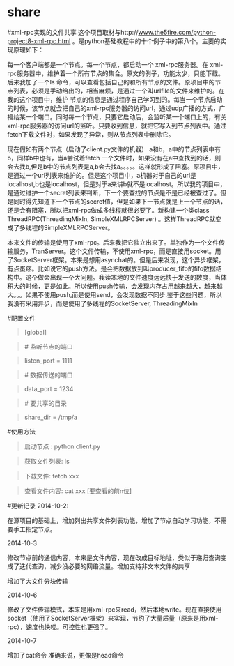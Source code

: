 share
=====

#xml-rpc实现的文件共享
这个项目取材与http://www.the5fire.com/python-project8-xml-rpc.html 。是python基础教程中的十个例子中的第八个。主要的实现原理如下：

每一个客户端都是一个节点。每一个节点，都启动一个 xml-rpc服务器。在 xml-rpc服务器中，维护着一个所有节点的集合。原文的例子，功能太少，只能下载。后来我加了一个ls 命令，可以查看包括自己的和所有节点的文件。原项目中的节点列表，必须是手动给出的，相当麻烦，是通过一个叫urlfile的文件来维护的。在我的这个项目中，维护 节点的信息是通过程序自己学习到的。每当一个节点启动的时候，该节点就会把自己的xml-rpc服务器的访问url，通过udp广播的方式，广播给某一个端口。同时每一个节点，只要它启动后，会监听某一个端口上的，有关xml-rpc服务器的访问url的监听。只要收到信息，就把它写入到节点列表中。通过 fetch下载文件时，如果发现了异常，则从节点列表中删除它。

现在假如有两个节点（启动了client.py文件的机器） a和b，a中的节点列表中有b，同样b中也有，当a尝试着fetch 一个文件时，如果没有在a中查找到的话，则会去找b,但是b中的节点列表是a,b会去找a。。。。。这样就形成了阻塞。原项目中，是通过一个url列表来维护的。但是这个项目中，a机器对于自己的url是localhost,b也是localhost，但是对于a来讲b就不是localhost。所以我的项目中，是通过维护一个secret列表来判断，下一个要查找的节点是不是已经被查过了。但是同时得先知道下一个节点的secret值，但是如果下一节点就是上一个节点的话，还是会有阻塞，所以把xml-rpc做成多线程就很必要了。新构建一个类class ThreadRPC(ThreadingMixIn, SimpleXMLRPCServer)  。这样ThreadRPC就变成了多线程的SimpleXMLRPCServer。

本来文件的传输是使用了xml-rpc。后来我把它独立出来了。单独作为一个文件传输服务，TranServer。这个文件传输，不使用xml-rpc，而是直接用socket。用了SocketServer框架。本来是想用asynchat的。但是后来发现，这个异步框架，有点蛋疼。比如说它的push方法。是会把数据放到叫producer_fifo的fifo数据结构中。这个做会出现一个大问题。我读本地的文件速度远远快于发送的数度，当体积大的时候，更是如此。所以使用push传输，会发现内存占用越来越大，越来越大。。。如果不使用push,而是使用send，会发现数据不同步.鉴于这些问题，所以我没有采用异步，而是使用了多线程的SocketServer, ThreadingMixIn

#配置文件
> [global]

> \# 监听节点的端口

> listen_port = 1111 

> \# 数据传送的端口

> data_port = 1234

> \# 要共享的目录

> share_dir = /tmp/a

#使用方法
> 启动节点 :
  python client.py
  
> 获取文件列表:
  ls
  
> 下载文件:
  fetch xxx

> 查看文件内容:
  cat xxx [要查看的前n位]

#更新记录
  2014-10-2:

  在源项目的基础上，增加列出共享文件列表功能，增加了节点自动学习功能，不需要手工指定节点。

  2014-10-3

  修改节点前的通信内容，本来是文件内容，现在改成目标地址，类似于递归查询变成了迭代查询，减少没必要的网络流量。增加支持非文本文件的共享
  
  增加了大文件分块传输

  2014-10-6

  修改了文件传输模式，本来是用xml-rpc来read，然后本地write。现在直接使用socket（使用了SocketServer框架）来实现，节约了大量质量（原来是用xml-rpc），速度也快喽。可控性也更强了。
  
  2014-10-7

  增加了cat命令 准确来说，更像是head命令
